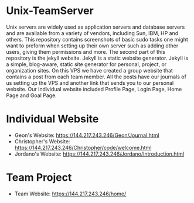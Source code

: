 # Unix-TeamServer

Unix servers are widely used as application servers and database servers and are available from a variety of vendors, including Sun, IBM, HP and others. This repository contains screenshots of basic sudo tasks one might want to preform when setting up their own server such as adding other users, giving them permissions and more. 
The second part of this repository is the jekyll website. Jekyll is a static website generator. Jekyll is a simple, blog-aware, static site generator for personal, project, or organization sites. On this VPS we have created a group website that contains a post from each team member. All the posts have our journals of us setting up the VPS and another link that sends you to our personal website. Our individual website included Profile Page, Login Page, Home Page and Goal Page. 

# Individual Website

  * Geon's Website: https://144.217.243.246/Geon/Journal.html
  * Christopher's Website: https://144.217.243.246/Christopher/code/welcome.html
  * Jordano's Website: https://144.217.243.246/Jordano/Introduction.html

# Team Project

  * Team Website: https://144.217.243.246/home/
